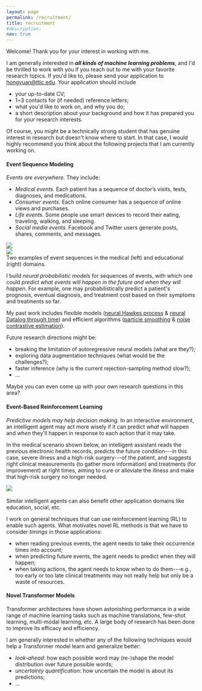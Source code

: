 ```yaml
---
layout: page
permalink: /recruitment/
title: recruitment
#description: 
nav: true
---
```


Welcome! Thank you for your interest in working with me. 

I am generally interested in ***all kinds of machine learning problems***, and I'd be thrilled to work with you if you reach out to me with your favorite research topics. 
If you'd like to, please send your application to <hongyuan@ttic.edu>. 
Your application should include
- your up-to-date CV; 
- 1~3 contacts for (if needed) reference letters; 
- what you'd like to work on, and why you do; 
- a short description about your background and how it has prepared you for your research interests. 

Of course, you might be a technically strong student that has genuine interest in research but doesn't know where to start. 
In that case, I would highly recommend you think about the following projects that I am currently working on. 

#### Event Sequence Modeling

*Events are everywhere.* They include: 
- *Medical events.* Each patient has a sequence of doctor’s visits, tests, diagnoses, and medications. 
- *Consumer events.* Each online consumer has a sequence of online views and purchases. 
- *Life events.* Some people use smart devices to record their eating, traveling, walking, and sleeping. 
- *Social media events.* Facebook and Twitter users generate posts, shares, comments, and messages. 
<div class="row mt-3">
    <div class="col-sm mt-3 mt-md-0">
        <img class="img-fluid rounded z-depth-1" src="{{ site.baseurl }}/assets/img/med-example.jpeg">
    </div>
    <div class="col-sm mt-3 mt-md-0">
        <img class="img-fluid rounded z-depth-1" src="{{ site.baseurl }}/assets/img/edu-example.jpeg">
    </div>
</div>
Two examples of event sequences in the medical (left) and educational (right) domains. 

I build *neural probabilistic models* for sequences of events, with which one could *predict what events will happen in the future and when they will happen*. 
For example, one may probabilistically predict a patient's prognosis, eventual diagnosis, and treatment cost based on their symptoms and treatments so far. 

My past work includes flexible models ([neural Hawkes process](https://arxiv.org/abs/1612.09328) & [neural Datalog through time](https://arxiv.org/abs/2006.16723)) and efficient algorithms ([particle smoothing](https://arxiv.org/abs/1905.05570) & [noise contrastive estimation](https://arxiv.org/abs/2011.00717)). 

Future research directions might be: 
- breaking the limitation of autoregressive neural models (what are they?); 
- exploring data augmentation techniques (what would be the challenges?); 
- faster inference (why is the current rejection-sampling method slow?);
- ...  

Maybe you can even come up with your own research questions in this area? 

#### Event-Based Reinforcement Learning

*Predictive models may help decision making.* 
In an interactive environment, an intelligent agent may act more wisely if it can predict *what* will happen and *when* they'll happen in response to each action that it may take. 

In the medical scenario shown below, an intelligent assistant reads the previous electronic health records, predicts the future condition---in this case, severe illness and a high-risk surgery---of the patient, and suggests right clinical measurements (to gather more information) and treatments (for improvement) at right times, aiming to cure or alleviate the illness and make that high-risk surgery no longer needed. 
<div class="row mt-3">
    <div class="col-sm mt-3 mt-md-0">
        <img class="img-fluid rounded z-depth-1" style="max-width: 50%;" src="{{ site.baseurl }}/assets/img/med-rl-example.jpg">
    </div>
</div>
<!---
- *Medical events.* An intelligent medical assistant may suggest tests and treatments at the right time, to gather information and improve the patient's future health condition. 
- *Consumer events.* An intelligent shopping guide may learn to intersperse the customer views and purchases with offers, recommendations, and navigation guidance, aiming to maximize long-term customer satisfaction, including engagement and transaction speed. 
- *Life events.* By anticipating behaviors, a smart device may perform helpful supportive actions, including issuing reminders and placing orders in advance. 
- *Social media events.* An intelligent social assistant may learn to choose the best timing to notify each user of (say) each incoming message, according to the sender and/or content, thus to maximize long-term user satisfaction. 
-->

<br>
Similar intelligent agents can also benefit other application domains like education, social, etc. 

I work on general techniques that can use reinforcement learning (RL) to enable such agents. 
What motivates novel RL methods is that we have to consider *timings* in those applications: 
- when reading previous events, the agent needs to take their occurrence times into account; 
- when predicting future events, the agent needs to predict when they will happen; 
- when taking actions, the agent needs to know when to do them---e.g., too early or too late clinical treatments may not really help but only be a waste of resources. 

<!---
Advances in this area would call for: 
- new formalism---timing is not included in Markov decision processes; 
- new algorithms---when to do it, that is a question; 
- scarce interactions---we are often not allowed to interact with real users (patients, students, ...). 
-->

#### Novel Transformer Models

Transformer architectures have shown astonishing performance in a wide range of machine learning tasks such as machine translations, few-shot learning, multi-modal learning, etc. 
A large body of research has been done to improve its efficacy and efficiency. 

I am generally interested in whether any of the following techniques would help a Transformer model learn and generalize better: 
- *look-ahead*: how each possible word may (re-)shape the model distribution over future possible words;  
- *uncertainty quantification*: how uncertain the model is about its predictions; 
- ... 

